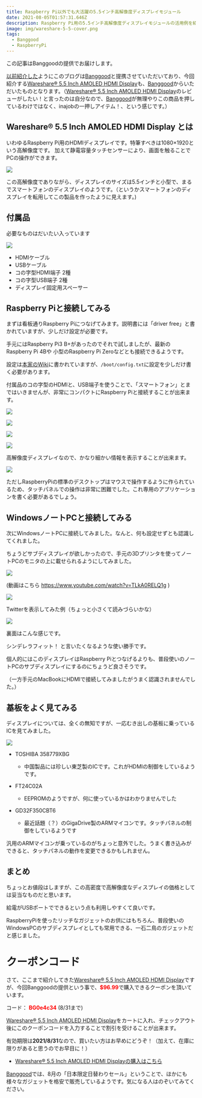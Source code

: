 ```yaml
---
title: Raspberry Pi以外でも大活躍の5.5インチ高解像度ディスプレイモジュール
date: 2021-08-05T01:57:31.646Z
description: Raspberry Pi用の5.5インチ高解像度ディスプレイモジュールの活用例を紹介します。
image: img/wareshare-5-5-cover.png
tags:
  - Banggood
  - RaspberryPi
---
```

この記事はBanggoodの提供でお届けします。

[以前紹介した](../../post/中国ecサイトbanggood/)ようにこのブログは[Banggood](https://jp.banggood.com/?p=0M092355466124202012)と提携させていただいており、今回紹介する[Wareshare® 5.5 Inch AMOLED HDMI Display](https://www.banggood.com/Wareshare-5_5-Inch-AMOLED-HDMI-Display-Capacitive-Touch-Screen-with-Tempered-Glass-Support-for-NVIDIA-Jetson-Nano-Raspberry-Pi-p-1526354.html?p=0M092355466124202012)も、[Banggood](https://jp.banggood.com/?p=0M092355466124202012)からいただいたものとなります。（[Wareshare® 5.5 Inch AMOLED HDMI Display](https://www.banggood.com/Wareshare-5_5-Inch-AMOLED-HDMI-Display-Capacitive-Touch-Screen-with-Tempered-Glass-Support-for-NVIDIA-Jetson-Nano-Raspberry-Pi-p-1526354.html?p=0M092355466124202012)のレビューがしたい！と言ったのは自分なので、[Banggood](https://jp.banggood.com/?p=0M092355466124202012)が無理やりこの商品を押しているわけではなく、inajobの一押しアイテム！、という感じです。）

## Wareshare® 5.5 Inch AMOLED HDMI Display とは

いわゆるRaspberry Pi用のHDMIディスプレイです。特筆すべきは1080×1920という高解像度です。
加えて静電容量タッチセンサーにより、画面を触ることでPCの操作ができます。

![](img/wareshare-5-5-raspberrypi.jpg)

この高解像度でありながら、ディスプレイのサイズは5.5インチと小型で、まるでスマートフォンのディスプレイのようです。（というかスマートフォンのディスプレイを転用してこの製品を作ったように見えます。)

## 付属品

必要なものはだいたい入っています

![](img/wareshare-5-5-accessory.jpg)

* HDMIケーブル
* USBケーブル
* コの字型HDMI端子 2種
* コの字型USB端子 2種
* ディスプレイ固定用スペーサー

## Raspberry Piと接続してみる

まずは看板通りRaspberry Piにつなげてみます。説明書には「driver free」と書かれていますが、少しだけ設定が必要です。

手元にはRaspberry Pi3 B+があったのでそれで試しましたが、最新のRaspberry Pi 4Bや 小型のRaspberry Pi Zeroなどとも接続できるようです。

設定は[本家のWiki](https://www.waveshare.com/wiki/5.5inch_HDMI_AMOLED)に書かれていますが、`/boot/config.txt`に設定を少しだけ書く必要があります。

付属品のコの字型のHDMIと、USB端子を使うことで、「スマートフォン」とまではいきませんが、非常にコンパクトにRaspberry Piと接続することが出来ます。

![](img/wareshare-5-5-raspberrypi.jpg)

![](img/wareshare-5-5-raspberrypi-back.jpg)

![](img/wareshare-5-5-raspberrypi-side.jpg)

![](img/wareshare-5-5-raspberrypi-side2.jpg)

高解像度ディスプレイなので、かなり細かい情報を表示することが出来ます。

![](img/wareshare-5-5-raspberrypi-detail.jpg)

ただしRaspberryPiの標準のデスクトップはマウスで操作するように作られているため、タッチパネルでの操作は非常に困難でした。これ専用のアプリケーションを書く必要があるでしょう。

## WindowsノートPCと接続してみる

次にWindowsノートPCに接続してみました。なんと、何も設定せずとも認識してくれました。

ちょうどサブディスプレイが欲しかったので、手元の3Dプリンタを使ってノートPCのモニタの上に載せられるようにしてみました。

![](img/wareshare-5-5-winnote.jpg)

(動画はこちら https://www.youtube.com/watch?v=TLkA0RELQ1g )

![](img/wareshare-5-5-winnote2.jpg)

Twitterを表示してみた例（ちょっと小さくて読みづらいかな）

![](img/wareshare-5-5-winnote3.jpg)

裏面はこんな感じです。

シンデレラフィット！ と言いたくなるような使い勝手です。

個人的にはこのディスプレイはRaspberry Piとつなげるよりも、普段使いのノートPCのサブディスプレイにするのにちょうど良さそうです。

（一方手元のMacBookにHDMIで接続してみましたがうまく認識されませんでした。）

## 基板をよく見てみる

ディスプレイについては、全くの無知ですが、一応むき出しの基板に乗っているICを見てみました。

![](img/wareshare-5-5-circuit.jpg)

* TOSHIBA 358779XBG

  * 中国製品には珍しい東芝製のICです。これがHDMIの制御をしているようです。
* FT24C02A

  * EEPROMのようですが、何に使っているかはわかりませんでした
* GD32F350CBT6

  * 最近話題（？）のGigaDrive製のARMマイコンです。タッチパネルの制御をしているようです

汎用のARMマイコンが乗っているのがちょっと意外でした。うまく書き込みができると、タッチパネルの動作を変更できるかもしれません。

## まとめ

ちょっとお値段はしますが、この高密度で高解像度なディスプレイの価格としては妥当なものだと思います。

給電がUSBポートでできるという点も利用しやすくて良いです。

RaspberryPiを使ったリッチなガジェットのお供にはもちろん、普段使いのWindowsPCのサブディスプレイとしても常用できる、一石二鳥のガジェットだと感じました。

# クーポンコード

さて、ここまで紹介してきた[Wareshare® 5.5 Inch AMOLED HDMI Display](https://www.banggood.com/Wareshare-5_5-Inch-AMOLED-HDMI-Display-Capacitive-Touch-Screen-with-Tempered-Glass-Support-for-NVIDIA-Jetson-Nano-Raspberry-Pi-p-1526354.html?p=0M092355466124202012)ですが、今回Banggoodの提供という事で、<span style="color:red">**$96.99**</span>で購入できるクーポンを頂いています。

コード：
<span style="color:red">**BG0e4c34**</span> (8/31まで)

[Wareshare® 5.5 Inch AMOLED HDMI Display](https://www.banggood.com/Wareshare-5_5-Inch-AMOLED-HDMI-Display-Capacitive-Touch-Screen-with-Tempered-Glass-Support-for-NVIDIA-Jetson-Nano-Raspberry-Pi-p-1526354.html?p=0M092355466124202012)をカートに入れ、チェックアウト後にこのクーポンコードを入力することで割引を受けることが出来ます。

有効期限は**2021/8/31**なので、買いたい方はお早めにどうぞ！（加えて、在庫に限りがあると思うのでお早目に！）

* [Wareshare® 5.5 Inch AMOLED HDMI Displayの購入はこちら](https://www.banggood.com/Wareshare-5_5-Inch-AMOLED-HDMI-Display-Capacitive-Touch-Screen-with-Tempered-Glass-Support-for-NVIDIA-Jetson-Nano-Raspberry-Pi-p-1526354.html?p=0M092355466124202012)

[Banggood](https://www.banggood.com/marketing-jpcoupon/tid-8783.html?utmid=17856&p=0M092355466124202012)では、8月の「日本限定日替わりセール」ということで、ほかにも様々なガジェットを格安で販売しているようです。気になる人はのぞいてみてください。